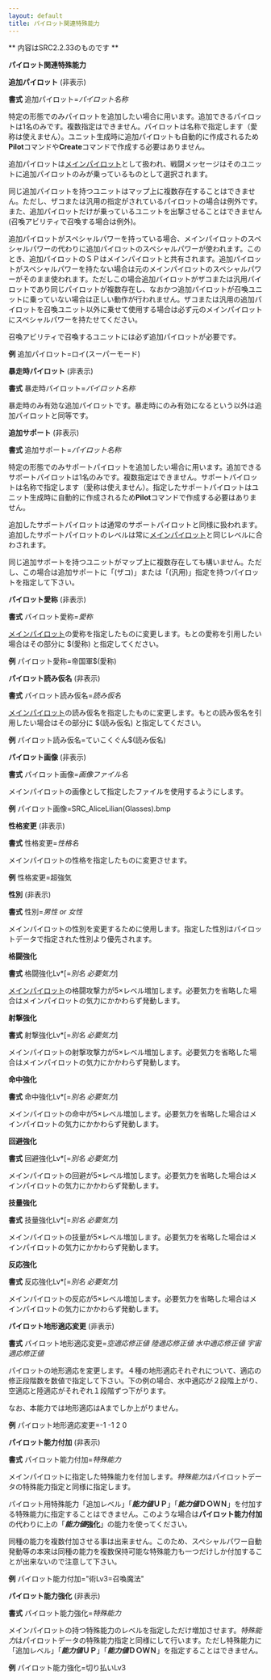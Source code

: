 ```yaml
---
layout: default
title: パイロット関連特殊能力
---
```

** 内容はSRC2.2.33のものです **

**パイロット関連特殊能力**

**追加パイロット** (非表示)

**書式** 追加パイロット=*パイロット名称*

特定の形態でのみパイロットを追加したい場合に用います。追加できるパイロットは1名のみです。複数指定はできません。パイロットは名称で指定します（愛称は使えません）。ユニット生成時に追加パイロットも自動的に作成されるため**Pilot**コマンドや**Create**コマンドで作成する必要はありません。

追加パイロットは[メインパイロット](メインパイロット.md)として扱われ、戦闘メッセージはそのユニットに追加パイロットのみが乗っているものとして選択されます。

同じ追加パイロットを持つユニットはマップ上に複数存在することはできません。ただし、ザコまたは汎用の指定がされているパイロットの場合は例外です。また、追加パイロットだけが乗っているユニットを出撃させることはできません(召喚アビリティで召喚する場合は例外)。

追加パイロットがスペシャルパワーを持っている場合、メインパイロットのスペシャルパワーの代わりに追加パイロットのスペシャルパワーが使われます。このとき、追加パイロットのＳＰはメインパイロットと共有されます。追加パイロットがスペシャルパワーを持たない場合は元のメインパイロットのスペシャルパワーがそのまま使われます。ただしこの場合追加パイロットがザコまたは汎用パイロットであり同じパイロットが複数存在し、なおかつ追加パイロットが召喚ユニットに乗っていない場合は正しい動作が行われません。ザコまたは汎用の追加パイロットを召喚ユニット以外に乗せて使用する場合は必ず元のメインパイロットにスペシャルパワーを持たせてください。

召喚アビリティで召喚するユニットには必ず追加パイロットが必要です。

**例** 追加パイロット=ロイ(スーパーモード)

**暴走時パイロット** (非表示)

**書式** 暴走時パイロット=*パイロット名称*

暴走時のみ有効な追加パイロットです。暴走時にのみ有効になるという以外は追加パイロットと同等です。

**追加サポート** (非表示)

**書式** 追加サポート=*パイロット名称*

特定の形態でのみサポートパイロットを追加したい場合に用います。追加できるサポートパイロットは1名のみです。複数指定はできません。サポートパイロットは名称で指定します（愛称は使えません）。指定したサポートパイロットはユニット生成時に自動的に作成されるため**Pilot**コマンドで作成する必要はありません。

追加したサポートパイロットは通常のサポートパイロットと同様に扱われます。追加したサポートパイロットのレベルは常に[メインパイロット](メインパイロット.md)と同じレベルに合わされます。

同じ追加サポートを持つユニットがマップ上に複数存在しても構いません。ただし、この場合は追加サポートに「(ザコ)」または「(汎用)」指定を持つパイロットを指定して下さい。

**パイロット愛称** (非表示)

**書式** パイロット愛称=*愛称*

[メインパイロット](メインパイロット.md)の愛称を指定したものに変更します。もとの愛称を引用したい場合はその部分に $(愛称) と指定してください。

**例** パイロット愛称=帝国軍$(愛称)

**パイロット読み仮名** (非表示)

**書式** パイロット読み仮名=*読み仮名*

[メインパイロット](メインパイロット.md)の読み仮名を指定したものに変更します。もとの読み仮名を引用したい場合はその部分に $(読み仮名) と指定してください。

**例** パイロット読み仮名=ていこくぐん$(読み仮名)

**パイロット画像** (非表示)

**書式** パイロット画像=*画像ファイル名*

メインパイロットの画像として指定したファイルを使用するようにします。

**例** パイロット画像=SRC\_AliceLilian(Glasses).bmp

**性格変更** (非表示)

**書式** 性格変更=*性格名*

メインパイロットの性格を指定したものに変更させます。

**例** 性格変更=超強気

**性別** (非表示)

**書式** 性別=*男性 or 女性*

メインパイロットの性別を変更するために使用します。指定した性別はパイロットデータで指定された性別より優先されます。

**格闘強化**

**書式** 格闘強化Lv\*[=*別名 必要気力*]

[メインパイロット](メインパイロット.md)の格闘攻撃力が5×レベル増加します。必要気力を省略した場合はメインパイロットの気力にかかわらず発動します。

**射撃強化**

**書式** 射撃強化Lv\*[=*別名 必要気力*]

メインパイロットの射撃攻撃力が5×レベル増加します。必要気力を省略した場合はメインパイロットの気力にかかわらず発動します。

**命中強化**

**書式** 命中強化Lv\*[=*別名 必要気力*]

メインパイロットの命中が5×レベル増加します。必要気力を省略した場合はメインパイロットの気力にかかわらず発動します。

**回避強化**

**書式** 回避強化Lv\*[=*別名 必要気力*]

メインパイロットの回避が5×レベル増加します。必要気力を省略した場合はメインパイロットの気力にかかわらず発動します。

**技量強化**

**書式** 技量強化Lv\*[=*別名 必要気力*]

メインパイロットの技量が5×レベル増加します。必要気力を省略した場合はメインパイロットの気力にかかわらず発動します。

**反応強化**

**書式** 反応強化Lv\*[=*別名 必要気力*]

メインパイロットの反応が5×レベル増加します。必要気力を省略した場合はメインパイロットの気力にかかわらず発動します。

**パイロット地形適応変更** (非表示)

**書式** パイロット地形適応変更=*空適応修正値 陸適応修正値 水中適応修正値 宇宙適応修正値*

パイロットの地形適応を変更します。４種の地形適応それぞれについて、適応の修正段階数を数値で指定して下さい。下の例の場合、水中適応が２段階上がり、空適応と陸適応がそれぞれ１段階ずつ下がります。

なお、本能力では地形適応はAまでしか上がりません。

**例** パイロット地形適応変更=-1 -1 2 0

**パイロット能力付加** (非表示)

**書式** パイロット能力付加=*特殊能力*

メインパイロットに指定した特殊能力を付加します。*特殊能力*はパイロットデータの特殊能力指定と同様に指定します。

パイロット用特殊能力「追加レベル」「***能力値*ＵＰ**」「***能力値*ＤＯＷＮ**」を付加する特殊能力に指定することはできません。このような場合は**パイロット能力付加**の代わりに上の「***能力値*強化**」の能力を使ってください。

同種の能力を複数付加させる事は出来ません。このため、スペシャルパワー自動発動等の本来は同種の能力を複数保持可能な特殊能力も一つだけしか付加することが出来ないので注意して下さい。

**例** パイロット能力付加="術Lv3=召喚魔法"

**パイロット能力強化** (非表示)

**書式** パイロット能力強化=*特殊能力*

メインパイロットの持つ特殊能力のレベルを指定しただけ増加させます。*特殊能力*はパイロットデータの特殊能力指定と同様にして行います。ただし特殊能力に「追加レベル」「***能力値*ＵＰ**」「***能力値*ＤＯＷＮ**」を指定することはできません。

**例** パイロット能力強化=切り払いLv3
